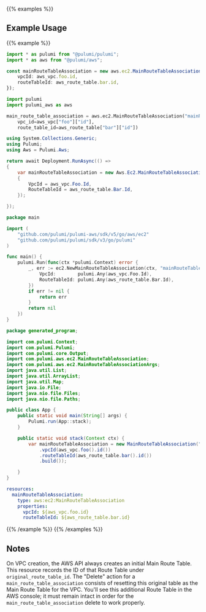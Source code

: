 {{% examples %}}
## Example Usage
{{% example %}}

```typescript
import * as pulumi from "@pulumi/pulumi";
import * as aws from "@pulumi/aws";

const mainRouteTableAssociation = new aws.ec2.MainRouteTableAssociation("mainRouteTableAssociation", {
    vpcId: aws_vpc.foo.id,
    routeTableId: aws_route_table.bar.id,
});
```
```python
import pulumi
import pulumi_aws as aws

main_route_table_association = aws.ec2.MainRouteTableAssociation("mainRouteTableAssociation",
    vpc_id=aws_vpc["foo"]["id"],
    route_table_id=aws_route_table["bar"]["id"])
```
```csharp
using System.Collections.Generic;
using Pulumi;
using Aws = Pulumi.Aws;

return await Deployment.RunAsync(() => 
{
    var mainRouteTableAssociation = new Aws.Ec2.MainRouteTableAssociation("mainRouteTableAssociation", new()
    {
        VpcId = aws_vpc.Foo.Id,
        RouteTableId = aws_route_table.Bar.Id,
    });

});
```
```go
package main

import (
	"github.com/pulumi/pulumi-aws/sdk/v5/go/aws/ec2"
	"github.com/pulumi/pulumi/sdk/v3/go/pulumi"
)

func main() {
	pulumi.Run(func(ctx *pulumi.Context) error {
		_, err := ec2.NewMainRouteTableAssociation(ctx, "mainRouteTableAssociation", &ec2.MainRouteTableAssociationArgs{
			VpcId:        pulumi.Any(aws_vpc.Foo.Id),
			RouteTableId: pulumi.Any(aws_route_table.Bar.Id),
		})
		if err != nil {
			return err
		}
		return nil
	})
}
```
```java
package generated_program;

import com.pulumi.Context;
import com.pulumi.Pulumi;
import com.pulumi.core.Output;
import com.pulumi.aws.ec2.MainRouteTableAssociation;
import com.pulumi.aws.ec2.MainRouteTableAssociationArgs;
import java.util.List;
import java.util.ArrayList;
import java.util.Map;
import java.io.File;
import java.nio.file.Files;
import java.nio.file.Paths;

public class App {
    public static void main(String[] args) {
        Pulumi.run(App::stack);
    }

    public static void stack(Context ctx) {
        var mainRouteTableAssociation = new MainRouteTableAssociation("mainRouteTableAssociation", MainRouteTableAssociationArgs.builder()        
            .vpcId(aws_vpc.foo().id())
            .routeTableId(aws_route_table.bar().id())
            .build());

    }
}
```
```yaml
resources:
  mainRouteTableAssociation:
    type: aws:ec2:MainRouteTableAssociation
    properties:
      vpcId: ${aws_vpc.foo.id}
      routeTableId: ${aws_route_table.bar.id}
```
{{% /example %}}
{{% /examples %}}
## Notes

On VPC creation, the AWS API always creates an initial Main Route Table. This
resource records the ID of that Route Table under `original_route_table_id`.
The "Delete" action for a `main_route_table_association` consists of resetting
this original table as the Main Route Table for the VPC. You'll see this
additional Route Table in the AWS console; it must remain intact in order for
the `main_route_table_association` delete to work properly.

[aws-route-tables]: http://docs.aws.amazon.com/AmazonVPC/latest/UserGuide/VPC_Route_Tables.html#Route_Replacing_Main_Table
[tf-route-tables]: /docs/providers/aws/r/route_table.html
[tf-default-route-table]: /docs/providers/aws/r/default_route_table.html
